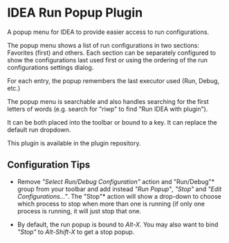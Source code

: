 IDEA Run Popup Plugin
=====================

A popup menu for IDEA to provide easier access to run configurations.

The popup menu shows a list of run configurations in two sections: Favorites
(first) and others. Each section can be separately configured to show the
configurations last used first or using the ordering of the run
configurations settings dialog.

For each entry, the popup remembers the last executor used (Run, Debug,
etc.)

The popup menu is searchable and also handles searching for the first
letters of words (e.g. search for "riwp" to find "Run IDEA with plugin").

It can be both placed into the toolbar or bound to a key. It can replace the
default run dropdown.

This plugin is available in the plugin repository.


Configuration Tips
------------------

  * Remove *"Select Run/Debug Configuration"* action and "Run/Debug"* group
    from your toolbar and add instead *"Run Popup"*, *"Stop"* and *"Edit
    Configurations..."*. The "Stop"* action will show a drop-down to choose
    which process to stop when more than one is running (if only one process
    is running, it will just stop that one. </li>

  * By default, the run popup is bound to *Alt-X*. You may also want to bind
    *"Stop"* to *Alt-Shift-X* to get a stop popup.
